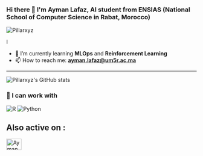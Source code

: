 ### Hi there 👋 I'm Ayman Lafaz, AI student from ENSIAS (National School of Computer Science in Rabat, Morocco)

<p align="left"> <img src="https://komarev.com/ghpvc/?username=Pillarxyz&label=Profile%20views&color=e42a28&style=flat" alt="Pillarxyz" /> </p>

I 

- 🌱 I’m currently learning **MLOps** and **Reinforcement Learning**
- 📫 How to reach me: **ayman.lafaz@um5r.ac.ma**
---

![Pillarxyz's GitHub stats](https://github-readme-stats.vercel.app/api/?username=pillarxyz&show_icons=true&title_color=fff&icon_color=54EC87&text_color=aaaaaa&bg_color=050505)

<h3>📄 I can work with </h3>
<p>
<a target="_blank"><img alt="R" src="https://img.shields.io/badge/-R-%2312100E.svg?logo=r&logoColor=blue&style=for-the-badge"/></a> 
<a target="_blank"><img alt="Python" src="https://img.shields.io/badge/Python-%2312100E.svg?logo=python&style=for-the-badge&logoColor=yellow"/></a> 
</p>

<h2 align="left">Also active on :</h2>
<p align="left">
   <a href="https://www.kaggle.com/aymanlafaz" target="_blank"><img align="center" src="https://raw.githubusercontent.com/rahuldkjain/github-profile-readme-generator/master/src/images/icons/Social/kaggle.svg" alt="Ayman Lafaz" height="30" width="40" /></a>
   &emsp;
</p>



